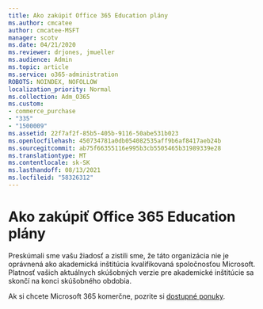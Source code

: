 ```yaml
---
title: Ako zakúpiť Office 365 Education plány
ms.author: cmcatee
author: cmcatee-MSFT
manager: scotv
ms.date: 04/21/2020
ms.reviewer: drjones, jmueller
ms.audience: Admin
ms.topic: article
ms.service: o365-administration
ROBOTS: NOINDEX, NOFOLLOW
localization_priority: Normal
ms.collection: Adm_O365
ms.custom:
- commerce_purchase
- "335"
- "1500009"
ms.assetid: 22f7af2f-85b5-405b-9116-50abe531b023
ms.openlocfilehash: 450734781a0db054082535aff9b6af8417aeb24b
ms.sourcegitcommit: ab75f66355116e995b3cb5505465b31989339e28
ms.translationtype: MT
ms.contentlocale: sk-SK
ms.lasthandoff: 08/13/2021
ms.locfileid: "58326312"
---
```

# <a name="how-to-purchase-office-365-education-plans"></a>Ako zakúpiť Office 365 Education plány

Preskúmali sme vašu žiadosť a zistili sme, že táto organizácia nie je oprávnená ako akademická inštitúcia kvalifikovaná spoločnosťou Microsoft. Platnosť vašich aktuálnych skúšobných verzie pre akademické inštitúcie sa skončí na konci skúšobného obdobia.
  
Ak si chcete Microsoft 365 komerčne, pozrite si [dostupné ponuky](https://go.microsoft.com/fwlink/p/?linkid=868433).  